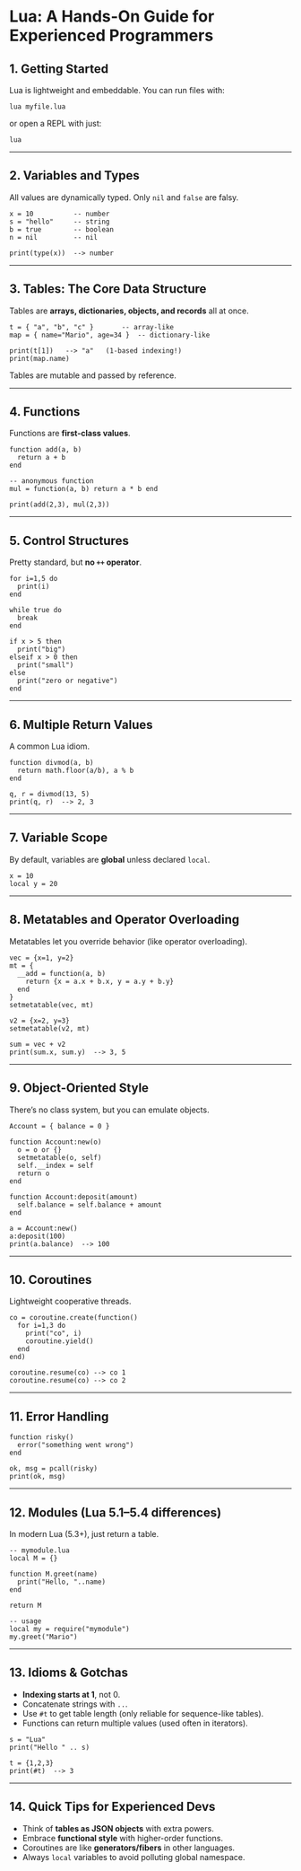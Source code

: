 # Lua: A Hands-On Guide for Experienced Programmers

## 1. Getting Started
Lua is lightweight and embeddable. You can run files with:

```
lua myfile.lua
```

or open a REPL with just:

```
lua
```

---

## 2. Variables and Types
All values are dynamically typed. Only `nil` and `false` are falsy.

```
x = 10          -- number
s = "hello"     -- string
b = true        -- boolean
n = nil         -- nil

print(type(x))  --> number
```

---

## 3. Tables: The Core Data Structure
Tables are **arrays, dictionaries, objects, and records** all at once.

```
t = { "a", "b", "c" }       -- array-like
map = { name="Mario", age=34 }  -- dictionary-like

print(t[1])   --> "a"   (1-based indexing!)
print(map.name)
```

Tables are mutable and passed by reference.

---

## 4. Functions
Functions are **first-class values**.

```
function add(a, b)
  return a + b
end

-- anonymous function
mul = function(a, b) return a * b end

print(add(2,3), mul(2,3))
```

---

## 5. Control Structures
Pretty standard, but **no `++` operator**.

```
for i=1,5 do
  print(i)
end

while true do
  break
end

if x > 5 then
  print("big")
elseif x > 0 then
  print("small")
else
  print("zero or negative")
end
```

---

## 6. Multiple Return Values
A common Lua idiom.

```
function divmod(a, b)
  return math.floor(a/b), a % b
end

q, r = divmod(13, 5)
print(q, r)  --> 2, 3
```

---

## 7. Variable Scope
By default, variables are **global** unless declared `local`.

```
x = 10
local y = 20
```

---

## 8. Metatables and Operator Overloading
Metatables let you override behavior (like operator overloading).

```
vec = {x=1, y=2}
mt = {
  __add = function(a, b)
    return {x = a.x + b.x, y = a.y + b.y}
  end
}
setmetatable(vec, mt)

v2 = {x=2, y=3}
setmetatable(v2, mt)

sum = vec + v2
print(sum.x, sum.y)  --> 3, 5
```

---

## 9. Object-Oriented Style
There’s no class system, but you can emulate objects.

```
Account = { balance = 0 }

function Account:new(o)
  o = o or {}
  setmetatable(o, self)
  self.__index = self
  return o
end

function Account:deposit(amount)
  self.balance = self.balance + amount
end

a = Account:new()
a:deposit(100)
print(a.balance)  --> 100
```

---

## 10. Coroutines
Lightweight cooperative threads.

```
co = coroutine.create(function()
  for i=1,3 do
    print("co", i)
    coroutine.yield()
  end
end)

coroutine.resume(co) --> co 1
coroutine.resume(co) --> co 2
```

---

## 11. Error Handling
```
function risky()
  error("something went wrong")
end

ok, msg = pcall(risky)
print(ok, msg)
```

---

## 12. Modules (Lua 5.1–5.4 differences)
In modern Lua (5.3+), just return a table.

```
-- mymodule.lua
local M = {}

function M.greet(name)
  print("Hello, "..name)
end

return M

-- usage
local my = require("mymodule")
my.greet("Mario")
```

---

## 13. Idioms & Gotchas
- **Indexing starts at 1**, not 0.  
- Concatenate strings with `..`.  
- Use `#t` to get table length (only reliable for sequence-like tables).  
- Functions can return multiple values (used often in iterators).  

```
s = "Lua"
print("Hello " .. s)

t = {1,2,3}
print(#t)  --> 3
```

---

## 14. Quick Tips for Experienced Devs
- Think of **tables as JSON objects** with extra powers.  
- Embrace **functional style** with higher-order functions.  
- Coroutines are like **generators/fibers** in other languages.  
- Always `local` variables to avoid polluting global namespace.  
